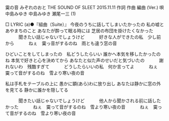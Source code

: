 霙の音
みぞれのおと
THE SOUND OF SLEET
2015.11.11
作詞  作曲  編曲 (Ver.)   唄
中島みゆき   中島みゆき   瀬尾一三 (1)
 
□ LYRIC (a)●『組曲（Suite）』
今夜のうちに話してしまいたかったの
私の嘘とあやまちのこと
あなたが酔って眠る時には
芝居の布団を掛けたくなかった
　　　聞きたい話じゃないでしょうけど
　　　好きな人ができたの私　少し前から
　　　ねぇ　霙っ音がするのね　雨とも違う窓の音

ひどいことをしてしまったの　私どうしたらいい
誰かへ本気を移したかったのね
本気で好きと心を決めてから
あなたと似た声のせいだと気づいたの
　　　謝れないわ　残酷すぎて
　　　どうしたらいいの私　何か言ってよ
　　　ねぇ　霙って音がするのね　雪より寒い夜の音

私は手札をテーブルの上に
愚かに顕(あら)わに放り出し
あなたは静かに窓の外を見てる
静かに誰かを隠してる

　　　聞きたい話じゃないでしょうけど
　　　他人から聞かされる前に話したかった
　　　ねぇ　霙って音がするのね　雪より寒い夜の音
　　　ねぇ　霙って音がするのね　雪より寒い夜の音
